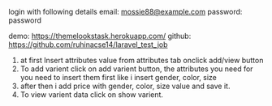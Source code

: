 login with following details
email: mossie88@example.com	
password: password

demo: https://themelookstask.herokuapp.com/
github: https://github.com/ruhinacse14/laravel_test_job

1. at first Insert attributes value from attributes tab onclick 
add/view button
2. To add varient click on add varient button, the attributes you need for 
you need to insert them first like i insert gender, color, size
3. after then i add price with gender, color, size value and save it.
4. To view varient data click on show varient. 
